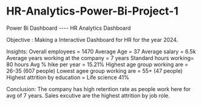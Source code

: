 # HR-Analytics-Power-Bi-Project-1
Power Bi Dashboard ---- HR Analytics Dashboard

Objective :
  Making a Interactive Dashboard for HR for the year 2024.

  Insights:
   Overall employees = 1470
   Average Age = 37
   Average salary = 6.5k
   Average years working at the company = 7 years
   Standard hours working= 80 hours
   Avg % hike per year = 15.21%
   Highest age group working are = 26-35 (607 people)
   Lowest agee group working are = 55+  (47 people)
   Highest attrition by education = Life science 41%

   Conclusion:
   The company has high retention rate as people work here for avg of 7 years.
   Sales excutive are the highest attrition by job role. 
  
